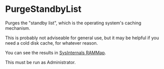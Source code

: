 PurgeStandbyList
================

Purges the "standby list", which is the operating system's caching
mechanism.

This is probably not adviseable for general use, but it may be helpful
if you need a cold disk cache, for whatever reason.

You can see the results in [SysInternals
RAMMap](https://technet.microsoft.com/en-us/library/ff700229.aspx).

This must be run as Administrator.

